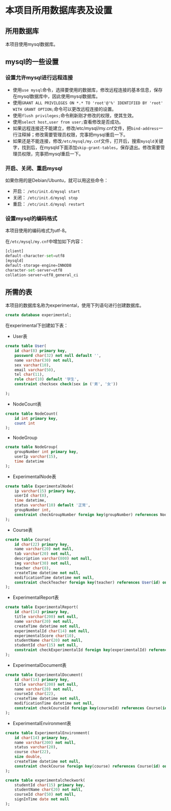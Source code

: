 # 本项目所用数据库表及设置

## 所用数据库

本项目使用mysql数据库。

## mysql的一些设置

### 设置允许mysql进行远程连接

- 使用```use mysql```命令，选择要使用的数据库，修改远程连接的基本信息，保存在mysql数据库中，因此使用mysql数据库。
- 使用```GRANT ALL PRIVILEGES ON *.* TO 'root'@'%' IDENTIFIED BY 'root' WITH GRANT OPTION;```命令可以更改远程连接的设置。
- 使用```flush privileges;```命令刷新刚才修改的权限，使其生效。
- 使用```select host,user from user;```查看修改是否成功。
- 如果远程连接还不能建立，修改/etc/mysql/my.cnf文件，把```bind-address```一行注释掉；修改需要管理员权限，完事把mysql重启一下。
- 如果还是不能连接，修改```/etc/mysql/my.cnf```文件，打开后，搜索```mysqld```关键字，找到后，在mysqld下面添加```skip-grant-tables```，保存退出。修改需要管理员权限，完事把mysql重启一下。

### 开启、关闭、重启mysql

如果你用的是Debian/Ubuntu，就可以用这些命令：

- 开启：         ```/etc/init.d/mysql start```
- 关闭：         ```/etc/init.d/mysql stop```
- 重启：         ```/etc/init.d/mysql restart```

### 设置mysql的编码格式

本项目使用的编码格式为utf-8。

在```/etc/mysql/my.cnf```中增加如下内容：

```python
[client]
default-character-set=utf8
[mysqld]
default-storage-engine=INNODB
character-set-server=utf8
collation-server=utf8_general_ci
```

## 所需的表

本项目的数据库名称为experimental，使用下列语句进行创建数据库。

```sql
create database experimental;
```

在experimental下创建如下表：

- User表

```sql
create table User(
	id char(8) primary key,
    password char(32) not null default '',
    name varchar(30) not null,
    sex varchar(10),
    email varchar(50),
    tel char(11),
    role char(10) default '学生',
    constraint checksex check(sex in ('男', '女'))
    
);
```

- NodeCount表

```sql
create table NodeCount(
	id int primary key,
    count int
);
```

- NodeGroup

```sql
create table NodeGroup(
	groupNumber int primary key,
    userIp varchar(15),
    time datetime
);
```

- ExperimentalNode表

```sql
create table ExperimentalNode(
	ip varchar(15) primary key,
    userId char(8),
    time datetime,
    status varchar(10) default '正常',
    groupNumber int,
    constraint checkGroupNumber foreign key(groupNumber) references NodeGroup(groupNumber) on delete set null on update cascade
);
```

- Course表

```sql
create table Course(
	id char(22) primary key,
    name varchar(20) not null,
    tab varchar(20) not null,
    description varchar(800) not null,
    img varchar(30) not null,
    teacher char(8),
    createTime datetime not null,
    modificationTime datetime not null,
    constraint checkTeacher foreign key(teacher) references User(id) on update cascade
);
```

- ExperimentalReport表

```sql
create table ExperimentalReport(
	id char(14) primary key,
    title varchar(200) not null,
    name varchar(20) not null,
    createTime datetime not null,
    experimentalId char(14) not null,
    experimentalScore char(10),
    studentName char(20) not null,
    studentId char(15) not null,
    constraint checkExperimentalId foreign key(experimentalId) references ExperimentalDocument(id) on update cascade on delete cascade
);
```

- ExperimentalDocument表

```sql
create table ExperimentalDocument(
	id char(14) primary key,
    title varchar(200) not null,
    name varchar(20) not null,
    courseId char(22),
    createTime datetime not null,
    modificationTime datetime not null,
    constraint checkCourseId foreign key(courseId) references Course(id) on delete cascade on update cascade
);
```

- ExperimentalEnvironment表

```sql
create table ExperimentalEnvironment(
	id char(14) primary key,
    name varchar(200) not null,
    status varchar(20),
    course char(22),
    size double,
    createTime datetime not null,
    constraint checkCourse foreign key(course) references Course(id) on update cascade
);
```
```sql
create table experimentalcheckwork(
	studentId char(15) primary key,
	studentName char(20) not null,
	courseId char(50) not null,
	signInTime date not null
);

